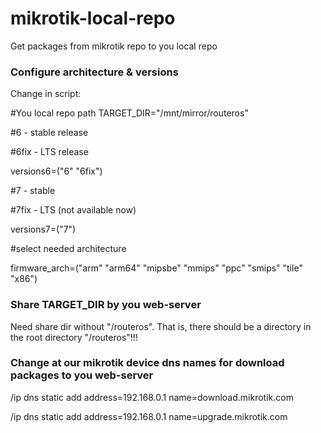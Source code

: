 # mikrotik-local-repo

Get packages from mikrotik repo to you local repo

### Configure architecture & versions

Change in script:

#You local repo path 
TARGET_DIR="/mnt/mirror/routeros"

#6 - stable release 

#6fix - LTS release

versions6=("6" "6fix")

#7 - stable

#7fix - LTS (not available now)

versions7=("7")

#select needed architecture

firmware_arch=("arm" "arm64" "mipsbe" "mmips" "ppc" "smips" "tile" "x86")

### Share TARGET_DIR by you web-server

Need share dir without "/routeros". That is, there should be a directory in the root directory "/routeros"!!!

### Change at our mikrotik device dns names for download packages to you web-server

/ip dns static add address=192.168.0.1 name=download.mikrotik.com

/ip dns static add address=192.168.0.1 name=upgrade.mikrotik.com
